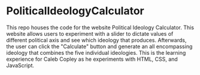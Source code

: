 # PoliticalIdeologyCalculator

This repo houses the code for the website Political Ideology Calculator. This website allows users to experiment with a slider to dictate values of different political axis and see which ideology that produces. Afterwards, the user can click the "Calculate" button and generate an all encompassing ideology that combines the five individual ideologies. This is the learning experience for Caleb Copley as he experiments with HTML, CSS, and JavaScript.
